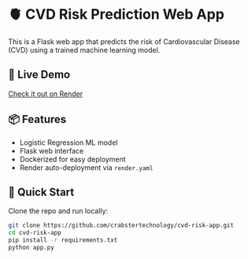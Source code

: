 # 🫀 CVD Risk Prediction Web App

This is a Flask web app that predicts the risk of Cardiovascular Disease (CVD) using a trained machine learning model.

## 🔗 Live Demo

[Check it out on Render](https://cvd-risk-app.onrender.com)

## 📦 Features

- Logistic Regression ML model
- Flask web interface
- Dockerized for easy deployment
- Render auto-deployment via `render.yaml`

## 🚀 Quick Start

Clone the repo and run locally:

```bash
git clone https://github.com/crabstertechnology/cvd-risk-app.git
cd cvd-risk-app
pip install -r requirements.txt
python app.py
